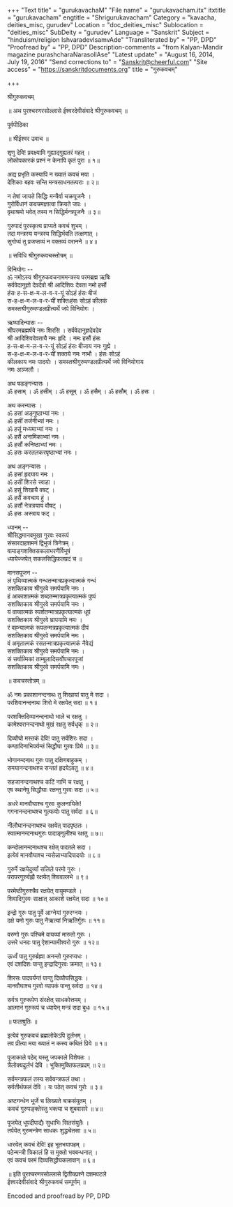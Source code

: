 +++
"Text title" = "gurukavachaM"
"File name" = "gurukavacham.itx"
itxtitle = "gurukavacham"
engtitle = "Shrigurukavacham"
Category = "kavacha, deities_misc, gurudev"
Location = "doc_deities_misc"
Sublocation = "deities_misc"
SubDeity = "gurudev"
Language = "Sanskrit"
Subject = "hinduism/religion  IshvaradevIsamvAde"
"Transliterated by" = "PP, DPD"
"Proofread by" = "PP, DPD"
Description-comments = "from Kalyan-Mandir magazine purashcharaNarasollAse"
"Latest update" = "August 16, 2014, July 19, 2016"
"Send corrections to" = "Sanskrit@cheerful.com"
"Site access" = "https://sanskritdocuments.org"
title = "गुरुकवचम्"

+++
  
 श्रीगुरुकवचम्   
  
॥ अथ पुरश्चरणरसोल्लासे ईश्वरदेवीसंवादे श्रीगुरुकवचम् ॥  
  
पूर्वपीठिका  
  
॥ श्रीईश्वर उवाच ॥  
  
शृणु देवि! प्रवक्ष्यामि गुह्याद्गुह्यतरं महत् ।  
लोकोपकारकं प्रश्नं न केनापि कृतं पुरा ॥ १॥  
  
अद्य प्रभृति कस्यापि न ख्यातं कवचं मया ।  
देशिकाः बहवः सन्ति मन्त्रसाधनतत्पराः ॥ २॥  
  
न तेषां जायते सिद्धिः मन्त्रैर्वा चक्रपूजनैः ।  
गुरोर्विधानं कवचमज्ञात्वा क्रियते जपः ।  
वृथाश्रमो भवेत् तस्य न सिद्धिर्मन्त्रपूजनैः ॥ ३॥  
  
गुरुपादं पुरस्कृत्य प्राप्यते कवचं शुभम् ।  
तदा मन्त्रस्य यन्त्रस्य सिद्धिर्भवति तत्क्षणात् ।  
सुगोप्यं तु प्रजप्तव्यं न वक्तव्यं वरानने ॥ ४॥  
  
॥ सविधि श्रीगुरुकवचस्तोत्रम् ॥  
  
विनियोगः --  
ॐ नमोऽस्य श्रीगुरुकवचनाममन्त्रस्य परमब्रह्म ऋषिः  
सर्ववेदानुज्ञो देवदेवो श्री आदिशिवः देवता नमो हसौं  
हंसः ह-स-क्ष-म-ल-व-र-यूं सोऽहं हंसः बीजं  
स-ह-क्ष-म-ल-व-र-यीं शक्तिःहंसः सोऽहं कीलकं  
समस्तश्रीगुरुमण्डलप्रीत्यर्थे जपे विनियोगः ।  
  
ऋष्यादिन्यासः --  
श्रीपरमब्रह्मर्षये नमः शिरसि । सर्ववेदानुज्ञदेवदेव  
श्री आदिशिवदेवतायै नमः हृदि । नमः हसौं हंसः  
ह-स-क्ष-म-ल-व-र-यूं सोऽहं हंसः बीजाय नमः गुह्ये ।  
स-ह-क्ष-म-ल-व-र-यीं शक्तये नमः नाभौ । हंसः सोऽहं  
कीलकाय नमः पादयोः । समस्तश्रीगुरुमण्डलप्रीत्यर्थे जपे विनियोगाय  
नमः अञ्जलौ ।  
  
अथ षडङ्गन्यासः ।  
ॐ हसाम् । ॐ हसीम् । ॐ हसूम् । ॐ हसैम् । ॐ हसौम् । ॐ हसः ।  
  
अथ करन्यासः ।  
ॐ हसां अङ्गुष्ठाभ्यां नमः ।  
ॐ हसीं तर्जनीभ्यां नमः ।  
ॐ हसूं मध्यमाभ्यां नमः ।  
ॐ हसैं अनामिकाभ्यां नमः ।  
ॐ हसौं कनिष्ठाभ्यां नमः ।  
ॐ हसः करतलकरपृष्ठाभ्यां नमः ।  
  
अथ अङ्गन्यासः ।  
ॐ हसां हृदयाय नमः ।  
ॐ हसीं शिरसे स्वाहा ।  
ॐ हसूं शिखायै वषट् ।  
ॐ हसैं कवचाय हुं ।  
ॐ हसौं नेत्रत्रयाय वौषट् ।  
ॐ हसः अस्त्राय फट् ।  
  
ध्यानम् --  
श्रीसिद्धमानवमुखा गुरवः स्वरूपं  
संसारदाहशमनं द्विभुजं त्रिनेत्रम् ।  
वामाङ्गशक्तिसकलाभरणैर्विभूषं  
ध्यायेज्जपेत् सकलसिद्धिफलप्रदं च ॥  
  
मानसपूजन --  
लं पृथिव्यात्मकं गन्धतन्मात्रप्रकृत्यात्मकं गन्धं  
सशक्तिकाय श्रीगुरवे समर्पयामि नमः ।  
हं आकाशात्मकं शब्दतन्मात्रप्रकृत्यात्मकं पुष्पं  
सशक्तिकाय श्रीगुरवे समर्पयामि नमः ।  
यं वाय्वात्मकं स्पर्शतन्मात्रप्रकृत्यात्मकं धूपं  
सशक्तिकाय श्रीगुरवे घ्रापयामि नमः ।  
रं वह्न्यात्मकं रूपतन्मत्रप्रकृत्यात्मकं दीपं  
सशक्तिकाय श्रीगुरवे समर्पयामि नमः ।  
वं अमृतात्मकं रसतन्मात्रप्रकृत्यात्मकं नैवेद्यं  
सशक्तिकाय श्रीगुरवे समर्पयामि नमः ।  
सं सर्वात्मिकां ताम्बूलादिसर्वोपचारपूजां  
सशक्तिकाय श्रीगुरवे समर्पयामि नमः ।  
  
॥ कवचस्तोत्रम् ॥  
  
ॐ नमः प्रकाशानन्दनाथः तु शिखायां पातु मे सदा ।  
परशिवानन्दनाथः शिरो मे रक्षयेत् सदा ॥ १॥  
  
परशक्तिदिव्यानन्दनाथो भाले च रक्षतु ।  
कामेश्वरानन्दनाथो मुखं रक्षतु सर्वधृक् ॥ २॥  
  
दिव्यौघो मस्तकं देवि! पातु सर्वशिरः सदा ।  
कण्ठादिनाभिपर्यन्तं सिद्धौघा गुरवः प्रिये ॥ ३॥  
  
भोगानन्दनाथ गुरुः पातु दक्षिणबाहुकम् ।  
समयानन्दनाथश्च सन्ततं हृदयेऽवतु ॥ ४॥  
  
सहजानन्दनाथश्च कटिं नाभिं च रक्षतु ।  
एष स्थानेषु सिद्धौघाः रक्षन्तु गुरवः सदा ॥ ५॥  
  
अधरे मानवौघाश्च गुरवः कुलनायिके!  
गगनानन्दनाथश्च गुल्फयोः पातु सर्वदा ॥ ६॥  
  
नीलौघानन्दनाथश्च रक्षयेत् पादपृष्ठतः ।  
स्वात्मानन्दनाथगुरुः पादाङ्गुलीश्च रक्षतु ॥ ७॥  
  
कन्दोलानन्दनाथश्च रक्षेत् पादतले सदा ।  
इत्येवं मानवौघाश्च न्यसेन्नाभ्यादिपादयोः ॥ ८॥  
  
गुरुर्मे रक्षयेदुर्व्यां सलिले परमो गुरुः ।  
परापरगुरुर्वह्नौ रक्षयेत् शिववल्लभे ॥ ९॥  
  
परमेष्ठीगुरुश्चैव रक्षयेत् वायुमण्डले ।  
शिवादिगुरवः साक्षात् आकाशे रक्षयेत् सदा ॥ १०॥  
  
इन्द्रो गुरुः पातु पूर्वे आग्नेयां गुरुरग्नयः ।  
दक्षे यमो गुरुः पातु नैऋत्यां निऋतिर्गुरुः ॥ ११॥  
  
वरुणो गुरुः पश्चिमे वायव्यां मारुतो गुरुः ।  
उत्तरे धनदः पातु ऐशान्यामीश्वरो गुरुः ॥ १२॥  
  
ऊर्ध्वं पातु गुरुर्ब्रह्मा अनन्तो गुरुरप्यधः ।  
एवं दशदिशः पान्तु इन्द्रादिगुरवः क्रमात् ॥ १३॥  
  
शिरसः पादपर्यन्तं पान्तु दिव्यौघसिद्धयः ।  
मानवौघाश्च गुरवो व्यापकं पान्तु सर्वदा ॥ १४॥  
  
सर्वत्र गुरुरूपेण संरक्षेत् साधकोत्तमम् ।  
आत्मानं गुरुरूपं च ध्यायेन् मन्त्रं सदा बुधः ॥ १५॥  
  
॥ फलश्रुतिः ॥  
  
इत्येवं गुरुकवचं ब्रह्मलोकेऽपि दुर्लभम् ।  
तव प्रीत्या मया ख्यातं न कस्य कथितं प्रिये ॥ १॥  
  
पूजाकाले पठेद् यस्तु जपकाले विशेषतः ।  
त्रैलोक्यदुर्लभं देवि । भुक्तिमुक्तिफलप्रदम् ॥ २॥  
  
सर्वमन्त्रफलं तस्य सर्वयन्त्रफलं तथा ।  
सर्वतीर्थफलं देवि । यः पठेत् कवचं गुरोः ॥ ३॥  
  
अष्टगन्धेन भूर्जे च लिख्यते चक्रसंयुतम् ।  
कवचं गुरुपङ्क्तेस्तु भक्त्या च शुबवासरे ॥ ४॥  
  
पूजयेत् धूपदीपाद्यैः सुधाभिः सितसंयुतैः ।  
तर्पयेत् गुरुमन्त्रेण साधकः शुद्धचेतसा ॥ ५॥  
  
धारयेत् कवचं देवि! इह भूतभयापहम् ।  
पठेन्मन्त्री त्रिकालं हि स मुक्तो भवबन्धनात् ।  
एवं कवचं परमं दिव्यसिद्धौघकलावान् ॥ ६॥  
  
॥ इति पुरश्चरणरसोल्लासे द्वितीयप्रश्ने दशमपटले  
ईश्वरदेवीसंवादे श्रीगुरुकवचं सम्पूर्णम् ॥  
  
  
Encoded and proofread by PP, DPD  
  
